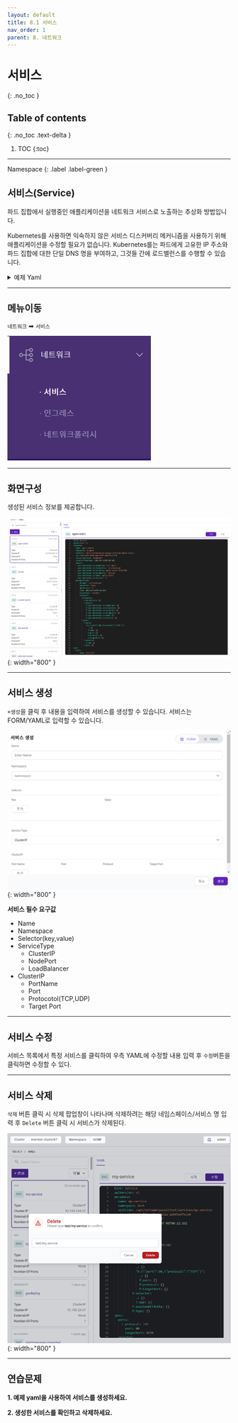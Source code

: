 ```yaml
---
layout: default
title: 8.1 서비스
nav_order: 1
parent: 8. 네트워크
---
```


# 서비스
{: .no_toc }

## Table of contents
{: .no_toc .text-delta }

1. TOC
{:toc}

---

<div class="code-example" markdown="1">
Namespace
{: .label .label-green }
</div>

## 서비스(Service)
파드 집합에서 실행중인 애플리케이션을 네트워크 서비스로 노출하는 추상화 방법입니다.

Kubernetes를 사용하면 익숙하지 않은 서비스 디스커버리 메커니즘을 사용하기 위해 애플리케이션을 수정할 필요가 없습니다. Kubernetes를는 파드에게 고유한 IP 주소와 파드 집합에 대한 단일 DNS 명을 부여하고, 그것들 간에 로드밸런스를 수행할 수 있습니다.

<details>
<summary>예제 Yaml</summary>
  
{% highlight yaml %}

apiVersion: v1
kind: Service
metadata:
  name: my-service
spec:
  selector:
    app: MyApp
  ports:
    - protocol: TCP
      port: 80
      targetPort: 9376

{% endhighlight %}
   
</details>

---

## 메뉴이동
`네트워크` ➡ `서비스`

![network-001.png](/assets/images/network/network-001.png)

---

## 화면구성
생성된 서비스 정보를 제공합니다.

![network-004.png](/assets/images/network/network-004.png){: width="800" }

---

## 서비스 생성
`+생성`을 클릭 후 내용을 입력하여 서비스를 생성할 수 있습니다. 서비스는 FORM/YAML로 입력할 수 있습니다.

![network-005.png](/assets/images/network/network-005.png){: width="800" }

**서비스 필수 요구값**

- Name
- Namespace
- Selector(key,value)
- ServiceType
  + ClusterIP
  + NodePort
  + LoadBalancer
- ClusterIP
  + PortName
  + Port
  + Protocotol(TCP,UDP)
  + Target Port

---

## 서비스 수정
서비스 목록에서 특정 서비스를 클릭하여 우측 YAML에 수정할 내용 입력 후 `수정`버튼을 클릭하면 수정할 수 있다.

---

## 서비스 삭제
`삭제` 버튼 클릭 시 삭제 팝업창이 나타나며 삭제하려는 해당 네임스페이스/서비스 명 입력 후 `Delete` 버튼 클릭 시 서비스가 삭제된다.

![service-delete.png](/assets/images/network/service-delete.png){: width="800" }

---
## 연습문제

**1. 예제 yaml을 사용하여 서비스를 생성하세요.**

**2. 생성한 서비스를 확인하고 삭제하세요.**